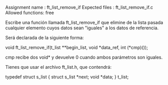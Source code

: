 Assignment name : ft_list_remove_if
Expected files : ft_list_remove_if.c
Allowed functions: free

Escribe una función llamada ft_list_remove_if que elimine de la
lista pasada cualquier elemento cuyos datos sean "iguales" a los datos de referencia.

Será declarada de la siguiente forma:

void ft_list_remove_if(t_list **begin_list, void *data_ref, int (*cmp)());


cmp recibe dos void* y devuelve 0 cuando ambos parámetros son iguales.

Tienes que usar el archivo ft_list.h, que contendrá:

typedef struct      s_list
{
    struct s_list   *next;
    void            *data;
}                   t_list;